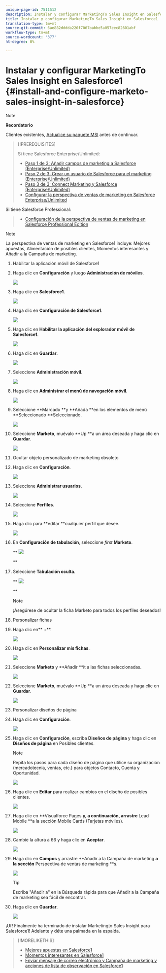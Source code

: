 ```yaml
---
unique-page-id: 7511512
description: Instalar y configurar MarketingTo Sales Insight en Salesforce1 - Documentos de marketing - Documentación del producto
title: Instalar y configurar MarketingTo Sales Insight en Salesforce1
translation-type: tm+mt
source-git-commit: 6ae882dddda220f7067babbe5a057eec82601abf
workflow-type: tm+mt
source-wordcount: '377'
ht-degree: 0%

---
```



# Instalar y configurar MarketingTo Sales Insight en Salesforce1 {#install-and-configure-marketo-sales-insight-in-salesforce}

>[!NOTE]
>
>**Recordatorio**
>
>Clientes existentes, [Actualice su paquete MSI](https://docs.marketo.com/x/_gU6Ag) antes de continuar.

>[!PREREQUISITES]
>
>Si tiene Salesforce Enterprise/Unlimited:
>
>* [Paso 1 de 3: Añadir campos de marketing a Salesforce (Enterprise/Unlimited)](../../../../product-docs/crm-sync/salesforce-sync/setup/enterprise-unlimited-edition/step-1-of-3-add-marketo-fields-to-salesforce-enterprise-unlimited.md)
>* [Paso 2 de 3: Crear un usuario de Salesforce para el marketing (Enterprise/Unlimited)](../../../../product-docs/crm-sync/salesforce-sync/setup/enterprise-unlimited-edition/step-2-of-3-create-a-salesforce-user-for-marketo-enterprise-unlimited.md)
>* [Paso 3 de 3: Connect Marketing y Salesforce (Enterprise/Unlimited)](../../../../product-docs/crm-sync/salesforce-sync/setup/enterprise-unlimited-edition/step-3-of-3-connect-marketo-and-salesforce-enterprise-unlimited.md)
>* [Configurar la perspectiva de ventas de marketing en Salesforce Enterprise/Unlimited](../../../../product-docs/marketo-sales-insight/msi-for-salesforce/configuration/configure-marketo-sales-insight-in-salesforce-enterprise-unlimited.md)

>
>
Si tiene Salesforce Professional:
>
>* [Configuración de la perspectiva de ventas de marketing en Salesforce Professional Edition](../../../../product-docs/marketo-sales-insight/msi-for-salesforce/configuration/configure-marketo-sales-insight-in-salesforce-professional-edition.md)

>



>[!NOTE]
>
>La perspectiva de ventas de marketing en Salesforce1 incluye: Mejores apuestas, Alimentación de posibles clientes, Momentos interesantes y Añadir a la Campaña de marketing.

1. Habilitar la aplicación móvil de Salesforce1
1. Haga clic en **Configuración** y luego **Administración de móviles**.

   ![](assets/image2015-4-21-15-3a29-3a22.png)

1. Haga clic en **Salesforce1**.

   ![](assets/image2015-4-21-15-3a30-3a51.png)

1. Haga clic en **Configuración de Salesforce1**.

   ![](assets/image2015-4-21-15-3a32-3a21.png)

1. Haga clic en **Habilitar la aplicación del explorador móvil de Salesforce1**.

   ![](assets/image2015-4-21-15-3a34-3a27.png)

1. Haga clic en **Guardar**.

   ![](assets/image2015-4-21-15-3a42-3a48.png)

1. Seleccione **Administración móvil**.

   ![](assets/image2015-4-22-11-3a10-3a14.png)

1. Haga clic en **Administrar el menú de navegación móvil**.

   ![](assets/image2015-4-22-11-3a13-3a10.png)

1. Seleccione **Marcado **y **Añada **en los elementos de menú **Seleccionado **Seleccionado.

   ![](assets/image2015-4-22-14-3a55-3a37.png)

1. Seleccione **Marketo**, muévalo **Up **a un área deseada y haga clic en **Guardar**.

   ![](assets/image2015-4-22-17-3a20-3a56.png)

1. Ocultar objeto personalizado de marketing obsoleto
1. Haga clic en **Configuración**.

   ![](assets/image2015-4-22-15-3a13-3a48.png)

1. Seleccione **Administrar usuarios**.

   ![](assets/image2015-5-5-11-3a13-3a45.png)

1. Seleccione **Perfiles**.

   ![](assets/image2015-5-5-11-3a15-3a21.png)

1. Haga clic para **editar **cualquier perfil que desee.

   ![](assets/image2015-5-5-13-3a51-3a36.png)

1. En **Configuración de tabulación**, seleccione *first* **Marketo**.

   ** ![](assets/image2015-5-5-13-3a55-3a36.png)

   **

1. Seleccione **Tabulación oculta**.

   ** ![](assets/image2015-5-5-14-3a2-3a29.png)

   **

   >[!NOTE]
   >
   >¡Asegúrese de ocultar la ficha Marketo para todos los perfiles deseados!

1. Personalizar fichas
1. Haga clic en** +**.

   ![](assets/image2015-4-22-17-3a14-3a49.png)

1. Haga clic en **Personalizar mis fichas**.

   ![](assets/image2015-4-22-17-3a16-3a22.png)

1. Seleccione **Marketo** y **Añadir **it a las fichas seleccionadas.

   ![](assets/image2015-4-22-17-3a17-3a15.png)

1. Seleccione **Marketo**, muévalo **Up **a un área deseada y haga clic en **Guardar**.

   ![](assets/image2015-4-22-18-3a29-3a47.png)

1. Personalizar diseños de página
1. Haga clic en **Configuración**.

   ![](assets/image2015-4-22-17-3a26-3a56.png)

1. Haga clic en **Configuración**, escriba **Diseños de página** y haga clic en **Diseños de página** en Posibles clientes.

   >[!NOTE]
   >
   >Repita los pasos para cada diseño de página que utilice su organización (mercadotecnia, ventas, etc.) para objetos Contacto, Cuenta y Oportunidad.

   ![](assets/image2015-4-22-17-3a34-3a33.png)

1. Haga clic en **Editar** para realizar cambios en el diseño de posibles clientes.

   ![](assets/image2015-4-22-17-3a44-3a0.png)

1. Haga clic en **Visualforce Pages **y, a continuación, arrastre** Lead Mobile **a la sección Mobile Cards (Tarjetas móviles).

   ![](assets/image2015-4-22-17-3a49-3a37.png)

1. Cambie la altura a 66 y haga clic en **Aceptar**.

   ![](assets/image2015-4-22-17-3a52-3a15.png)

1. Haga clic en **Campos** y arrastre **Añadir a la Campaña de marketing **a la sección** Perspectiva de ventas de marketing **s.

   ![](assets/configure-step-6.png)

   >[!TIP]
   >
   >Escriba &quot;Añadir a&quot; en la Búsqueda rápida para que Añadir a la Campaña de marketing sea fácil de encontrar.

1. Haga clic en **Guardar**.

   ![](assets/image2015-4-22-18-3a1-3a56.png)

¡Uf! Finalmente ha terminado de instalar Marketingto Sales Insight para Salesforce1! Adelante y déte una palmada en la espalda.

>[!MORELIKETHIS]
>
>* [Mejores apuestas en Salesforce1](best-bets-in-salesforce1.md)
>* [Momentos interesantes en Salesforce1](interesting-moments-in-salesforce1.md)
>* [Enviar mensaje de correo electrónico y Campaña de marketing y acciones de lista de observación en Salesforce1](send-marketo-email-and-campaign-and-watchlist-actions-in-salesforce1.md)

>



